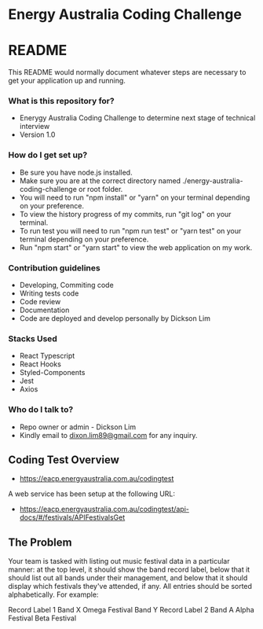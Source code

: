 # Energy Australia Coding Challenge

# README

This README would normally document whatever steps are necessary to get your application up and running.

### What is this repository for?

- Enerygy Australia Coding Challenge to determine next stage of technical interview
- Version 1.0

### How do I get set up?

- Be sure you have node.js installed.
- Make sure you are at the correct directory named ./energy-australia-coding-challenge or root folder.
- You will need to run "npm install" or "yarn" on your terminal depending on your preference.
- To view the history progress of my commits, run "git log" on your terminal.
- To run test you will need to run "npm run test" or "yarn test" on your terminal depending on your preference.
- Run "npm start" or "yarn start" to view the web application on my work.

### Contribution guidelines

- Developing, Commiting code
- Writing tests code
- Code review
- Documentation
- Code are deployed and develop personally by Dickson Lim

### Stacks Used

- React Typescript
- React Hooks
- Styled-Components
- Jest
- Axios

### Who do I talk to?

- Repo owner or admin - Dickson Lim
- Kindly email to dixon.lim89@gmail.com for any inquiry.

## Coding Test Overview

- https://eacp.energyaustralia.com.au/codingtest

A web service has been setup at the following URL:

- https://eacp.energyaustralia.com.au/codingtest/api-docs/#/festivals/APIFestivalsGet

## The Problem

Your team is tasked with listing out music festival data in a particular manner: at the top level, it should show the band record label, below that it should list out all bands under their management, and below that it should display which festivals they've attended, if any. All entries should be sorted alphabetically.
For example:

Record Label 1
Band X
Omega Festival
Band Y
Record Label 2
Band A
Alpha Festival
Beta Festival
